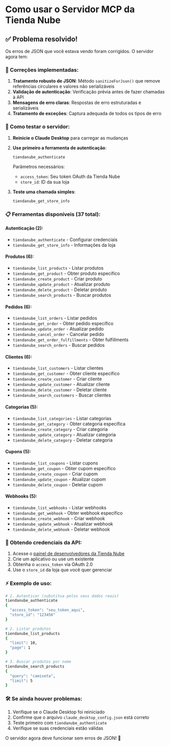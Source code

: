 # Como usar o Servidor MCP da Tienda Nube

## ✅ Problema resolvido!

Os erros de JSON que você estava vendo foram corrigidos. O servidor agora tem:

### 🔧 Correções implementadas:

1. **Tratamento robusto de JSON**: Método `sanitizeForJson()` que remove referências circulares e valores não serializáveis
2. **Validação de autenticação**: Verificação prévia antes de fazer chamadas à API
3. **Mensagens de erro claras**: Respostas de erro estruturadas e serializáveis
4. **Tratamento de exceções**: Captura adequada de todos os tipos de erro

### 🚀 Como testar o servidor:

1. **Reinicie o Claude Desktop** para carregar as mudanças
2. **Use primeiro a ferramenta de autenticação**:

   ```
   tiendanube_authenticate
   ```

   Parâmetros necessários:
   - `access_token`: Seu token OAuth da Tienda Nube
   - `store_id`: ID da sua loja

3. **Teste uma chamada simples**:
   ```
   tiendanube_get_store_info
   ```

### 📋 Ferramentas disponíveis (37 total):

#### Autenticação (2):

- `tiendanube_authenticate` - Configurar credenciais
- `tiendanube_get_store_info` - Informações da loja

#### Produtos (6):

- `tiendanube_list_products` - Listar produtos
- `tiendanube_get_product` - Obter produto específico
- `tiendanube_create_product` - Criar produto
- `tiendanube_update_product` - Atualizar produto
- `tiendanube_delete_product` - Deletar produto
- `tiendanube_search_products` - Buscar produtos

#### Pedidos (6):

- `tiendanube_list_orders` - Listar pedidos
- `tiendanube_get_order` - Obter pedido específico
- `tiendanube_update_order` - Atualizar pedido
- `tiendanube_cancel_order` - Cancelar pedido
- `tiendanube_get_order_fulfillments` - Obter fulfillments
- `tiendanube_search_orders` - Buscar pedidos

#### Clientes (6):

- `tiendanube_list_customers` - Listar clientes
- `tiendanube_get_customer` - Obter cliente específico
- `tiendanube_create_customer` - Criar cliente
- `tiendanube_update_customer` - Atualizar cliente
- `tiendanube_delete_customer` - Deletar cliente
- `tiendanube_search_customers` - Buscar clientes

#### Categorias (5):

- `tiendanube_list_categories` - Listar categorias
- `tiendanube_get_category` - Obter categoria específica
- `tiendanube_create_category` - Criar categoria
- `tiendanube_update_category` - Atualizar categoria
- `tiendanube_delete_category` - Deletar categoria

#### Cupons (5):

- `tiendanube_list_coupons` - Listar cupons
- `tiendanube_get_coupon` - Obter cupom específico
- `tiendanube_create_coupon` - Criar cupom
- `tiendanube_update_coupon` - Atualizar cupom
- `tiendanube_delete_coupon` - Deletar cupom

#### Webhooks (5):

- `tiendanube_list_webhooks` - Listar webhooks
- `tiendanube_get_webhook` - Obter webhook específico
- `tiendanube_create_webhook` - Criar webhook
- `tiendanube_update_webhook` - Atualizar webhook
- `tiendanube_delete_webhook` - Deletar webhook

### 🔑 Obtendo credenciais da API:

1. Acesse o [painel de desenvolvedores da Tienda Nube](https://partners.tiendanube.com/)
2. Crie um aplicativo ou use um existente
3. Obtenha o `access_token` via OAuth 2.0
4. Use o `store_id` da loja que você quer gerenciar

### ⚡ Exemplo de uso:

```bash
# 1. Autenticar (substitua pelos seus dados reais)
tiendanube_authenticate
{
  "access_token": "seu_token_aqui",
  "store_id": "123456"
}

# 2. Listar produtos
tiendanube_list_products
{
  "limit": 10,
  "page": 1
}

# 3. Buscar produtos por nome
tiendanube_search_products
{
  "query": "camiseta",
  "limit": 5
}
```

### 🛠️ Se ainda houver problemas:

1. Verifique se o Claude Desktop foi reiniciado
2. Confirme que o arquivo `claude_desktop_config.json` está correto
3. Teste primeiro com `tiendanube_authenticate`
4. Verifique se suas credenciais estão válidas

O servidor agora deve funcionar sem erros de JSON! 🎉
